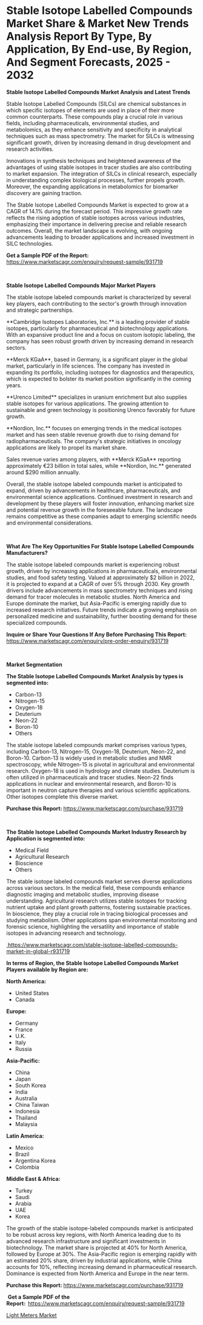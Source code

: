 <p><h1>Stable Isotope Labelled Compounds Market Share & Market New Trends Analysis Report By Type, By Application, By End-use, By Region, And Segment Forecasts, 2025 - 2032</h1></p><p><strong>Stable Isotope Labelled Compounds Market Analysis and Latest Trends</strong></p>
<p><p>Stable Isotope Labelled Compounds (SILCs) are chemical substances in which specific isotopes of elements are used in place of their more common counterparts. These compounds play a crucial role in various fields, including pharmaceuticals, environmental studies, and metabolomics, as they enhance sensitivity and specificity in analytical techniques such as mass spectrometry. The market for SILCs is witnessing significant growth, driven by increasing demand in drug development and research activities. </p><p>Innovations in synthesis techniques and heightened awareness of the advantages of using stable isotopes in tracer studies are also contributing to market expansion. The integration of SILCs in clinical research, especially in understanding complex biological processes, further propels growth. Moreover, the expanding applications in metabolomics for biomarker discovery are gaining traction. </p><p>The Stable Isotope Labelled Compounds Market is expected to grow at a CAGR of 14.1% during the forecast period. This impressive growth rate reflects the rising adoption of stable isotopes across various industries, emphasizing their importance in delivering precise and reliable research outcomes. Overall, the market landscape is evolving, with ongoing advancements leading to broader applications and increased investment in SILC technologies.</p></p>
<p><strong>Get a Sample PDF of the Report:&nbsp;</strong> <a href="https://www.marketscagr.com/enquiry/request-sample/931719?utm_campaign=2097&utm_medium=2&utm_source=Github&utm_content=ia&utm_term=21032025&utm_id=stable-isotope-labelled-compounds">https://www.marketscagr.com/enquiry/request-sample/931719</a></p>
<p>&nbsp;</p>
<p><strong>Stable Isotope Labelled Compounds Major Market Players</strong></p>
<p><p>The stable isotope labeled compounds market is characterized by several key players, each contributing to the sector's growth through innovation and strategic partnerships. </p><p>**Cambridge Isotopes Laboratories, Inc.** is a leading provider of stable isotopes, particularly for pharmaceutical and biotechnology applications. With an expansive product line and a focus on custom isotopic labeling, the company has seen robust growth driven by increasing demand in research sectors. </p><p>**Merck KGaA**, based in Germany, is a significant player in the global market, particularly in life sciences. The company has invested in expanding its portfolio, including isotopes for diagnostics and therapeutics, which is expected to bolster its market position significantly in the coming years.</p><p>**Urenco Limited** specializes in uranium enrichment but also supplies stable isotopes for various applications. The growing attention to sustainable and green technology is positioning Urenco favorably for future growth.</p><p>**Nordion, Inc.** focuses on emerging trends in the medical isotopes market and has seen stable revenue growth due to rising demand for radiopharmaceuticals. The company's strategic initiatives in oncology applications are likely to propel its market share.</p><p>Sales revenue varies among players, with **Merck KGaA** reporting approximately €23 billion in total sales, while **Nordion, Inc.** generated around $290 million annually. </p><p>Overall, the stable isotope labeled compounds market is anticipated to expand, driven by advancements in healthcare, pharmaceuticals, and environmental science applications. Continued investment in research and development by these players will foster innovation, enhancing market size and potential revenue growth in the foreseeable future. The landscape remains competitive as these companies adapt to emerging scientific needs and environmental considerations.</p></p>
<p>&nbsp;</p>
<p><strong>What Are The Key Opportunities For Stable Isotope Labelled Compounds Manufacturers?</strong></p>
<p><p>The stable isotope labeled compounds market is experiencing robust growth, driven by increasing applications in pharmaceuticals, environmental studies, and food safety testing. Valued at approximately $2 billion in 2022, it is projected to expand at a CAGR of over 5% through 2030. Key growth drivers include advancements in mass spectrometry techniques and rising demand for tracer molecules in metabolic studies. North America and Europe dominate the market, but Asia-Pacific is emerging rapidly due to increased research initiatives. Future trends indicate a growing emphasis on personalized medicine and sustainability, further boosting demand for these specialized compounds.</p></p>
<p><strong>Inquire or Share Your Questions If Any Before Purchasing This Report:</strong> <a href="https://www.marketscagr.com/enquiry/pre-order-enquiry/931719?utm_campaign=2097&utm_medium=2&utm_source=Github&utm_content=ia&utm_term=21032025&utm_id=stable-isotope-labelled-compounds">https://www.marketscagr.com/enquiry/pre-order-enquiry/931719</a></p>
<p>&nbsp;</p>
<p><strong>Market Segmentation</strong></p>
<p><strong>The Stable Isotope Labelled Compounds Market Analysis by types is segmented into:</strong></p>
<p><ul><li>Carbon-13</li><li>Nitrogen-15</li><li>Oxygen-18</li><li>Deuterium</li><li>Neon-22</li><li>Boron-10</li><li>Others</li></ul></p>
<p><p>The stable isotope labeled compounds market comprises various types, including Carbon-13, Nitrogen-15, Oxygen-18, Deuterium, Neon-22, and Boron-10. Carbon-13 is widely used in metabolic studies and NMR spectroscopy, while Nitrogen-15 is pivotal in agricultural and environmental research. Oxygen-18 is used in hydrology and climate studies. Deuterium is often utilized in pharmaceuticals and tracer studies. Neon-22 finds applications in nuclear and environmental research, and Boron-10 is important in neutron capture therapies and various scientific applications. Other isotopes complete this diverse market.</p></p>
<p><strong>Purchase this Report:&nbsp;</strong><a href="https://www.marketscagr.com/purchase/931719?utm_campaign=2097&utm_medium=2&utm_source=Github&utm_content=ia&utm_term=21032025&utm_id=stable-isotope-labelled-compounds">https://www.marketscagr.com/purchase/931719</a></p>
<p>&nbsp;</p>
<p><strong>The Stable Isotope Labelled Compounds Market Industry Research by Application is segmented into:</strong></p>
<p><ul><li>Medical Field</li><li>Agricultural Research</li><li>Bioscience</li><li>Others</li></ul></p>
<p><p>The stable isotope labeled compounds market serves diverse applications across various sectors. In the medical field, these compounds enhance diagnostic imaging and metabolic studies, improving disease understanding. Agricultural research utilizes stable isotopes for tracking nutrient uptake and plant growth patterns, fostering sustainable practices. In bioscience, they play a crucial role in tracing biological processes and studying metabolism. Other applications span environmental monitoring and forensic science, highlighting the versatility and importance of stable isotopes in advancing research and technology.</p></p>
<p><a href="https://www.marketscagr.com/stable-isotope-labelled-compounds-market-in-global-r931719?utm_campaign=2097&utm_medium=2&utm_source=Github&utm_content=ia&utm_term=21032025&utm_id=stable-isotope-labelled-compounds">&nbsp;https://www.marketscagr.com/stable-isotope-labelled-compounds-market-in-global-r931719</a></p>
<p><strong>In terms of Region, the Stable Isotope Labelled Compounds Market Players available by Region are:</strong></p>
<p>
    <p> <strong> North America: </strong>
        <ul>
            <li>United States</li>
            <li>Canada</li>
        </ul>
        </p> 
    <p> <strong> Europe: </strong>
        <ul>
            <li>Germany</li>
            <li>France</li>
            <li>U.K.</li>
            <li>Italy</li>
            <li>Russia</li>
        </ul>
        </p> 
    <p> <strong> Asia-Pacific: </strong>
        <ul>
            <li>China</li>
            <li>Japan</li>
            <li>South Korea</li>
            <li>India</li>
            <li>Australia</li>
            <li>China Taiwan</li>
            <li>Indonesia</li>
            <li>Thailand</li>
            <li>Malaysia</li>
        </ul>
        </p> 
    <p> <strong> Latin America: </strong>
        <ul>
            <li>Mexico</li>
            <li>Brazil</li>
            <li>Argentina Korea</li>
            <li>Colombia</li>
        </ul>
        </p> 
    <p> <strong> Middle East & Africa: </strong>
        <ul>
            <li>Turkey</li>
            <li>Saudi</li>
            <li>Arabia</li>
            <li>UAE</li>
            <li>Korea</li>
        </ul>
    </p>
    </p>
<p><p>The growth of the stable isotope-labeled compounds market is anticipated to be robust across key regions, with North America leading due to its advanced research infrastructure and significant investments in biotechnology. The market share is projected at 40% for North America, followed by Europe at 30%. The Asia-Pacific region is emerging rapidly with an estimated 20% share, driven by industrial applications, while China accounts for 10%, reflecting increasing demand in pharmaceutical research. Dominance is expected from North America and Europe in the near term.</p></p>
<p><strong>Purchase this Report: </strong><a href="https://www.marketscagr.com/purchase/931719?utm_campaign=2097&utm_medium=2&utm_source=Github&utm_content=ia&utm_term=21032025&utm_id=stable-isotope-labelled-compounds">https://www.marketscagr.com/purchase/931719</a></p>
<p>&nbsp;<strong>Get a Sample PDF of the Report:&nbsp;&nbsp;</strong><a href="https://www.marketscagr.com/enquiry/request-sample/931719?utm_campaign=2097&utm_medium=2&utm_source=Github&utm_content=ia&utm_term=21032025&utm_id=stable-isotope-labelled-compounds">https://www.marketscagr.com/enquiry/request-sample/931719</a></p>
<p><strong></strong></p>
<p><p><a href="https://github.com/FlorianWolf90/Market-Research-Report-List-1/blob/main/light-meters-market.md?utm_campaign=2097&utm_medium=2&utm_source=Github&utm_content=ia&utm_term=21032025&utm_id=stable-isotope-labelled-compounds">Light Meters Market</a></p></p>
